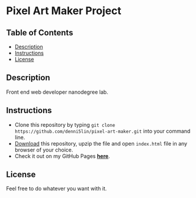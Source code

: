 # Pixel Art Maker Project

## Table of Contents

* [Description](#description)
* [Instructions](#instructions)
* [License](#license)

## Description

Front end web developer nanodegree lab. 

## Instructions

* Clone this repository by typing `git clone https://github.com/denni5lin/pixel-art-maker.git` into your command line.
* [Download](https://github.com/denni5lin/pixel-art-maker/archive/master.zip) this repository, upzip the file and open `index.html` file in any browser of your choice.
* Check it out on my GitHub Pages [**here**](https://denni5lin.github.io/pixel-art-maker/).

## License

Feel free to do whatever you want with it. 
